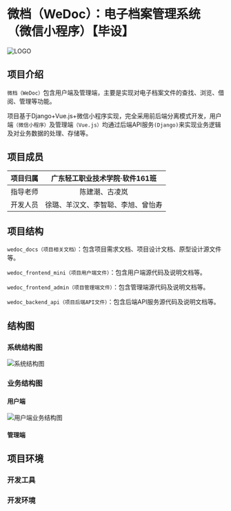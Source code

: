# 微档（WeDoc）：电子档案管理系统（微信小程序）【毕设】

![LOGO](http://img.beastwn.com/ipic/s8gn8.jpg)

## 项目介绍

`微档（WeDoc）`包含用户端及管理端，主要是实现对电子档案文件的查找、浏览、借阅、管理等功能。

项目基于Django+Vue.js+微信小程序实现，完全采用前后端分离模式开发，用户端`（微信小程序）`及管理端`（Vue.js）`均通过后端API服务`(Django)`来实现业务逻辑及对业务数据的处理、存储等。

## 项目成员

| 项目归属 | 广东轻工职业技术学院·软件161班 |
| :------: | :-----------: |
| 指导老师 | 陈建潮、古凌岚 |
| 开发人员 | 徐璐、羊汉文、李智聪、李旭、曾怡寿 |

## 项目结构

`wedoc_docs（项目相关文档）`：包含项目需求文档、项目设计文档、原型设计源文件等。

`wedoc_frontend_mini（项目用户端文件）`：包含用户端源代码及说明文档等。

`wedoc_frontend_admin（项目管理端文件）`：包含管理端源代码及说明文档等。

`wedoc_backend_api（项目后端API文件）`：包含后端API服务源代码及说明文档等。

## 结构图

### 系统结构图
![系统结构图](http://img.beastwn.com/ipic/sks1f.jpg)

### 业务结构图

#### 用户端
![用户端业务结构图](http://img.beastwn.com/ipic/hgxe1.png)

#### 管理端

## 项目环境

### 开发工具

### 开发环境

